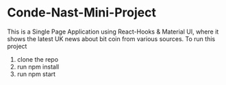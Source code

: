 # Conde-Nast-Mini-Project
This is a Single Page Application using React-Hooks &amp; Material UI, where it shows the latest UK news about bit coin from various sources.
To run this project
  1. clone the repo
  2. run npm install
  3. run npm start

